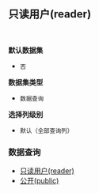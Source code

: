 ## 只读用户(reader) <!-- {docsify-ignore-all} -->



<br>
<p class="panel-title"><b>默认数据集</b></p>

* `否`

<p class="panel-title"><b>数据集类型</b></p>

* `数据查询`

<p class="panel-title"><b>选择列级别</b></p>

* `默认（全部查询列）`




### 数据查询
  * [只读用户(reader)](module/ProdMgmt/ticket/query/reader)
  * [公开(public)](module/ProdMgmt/ticket/query/public)
